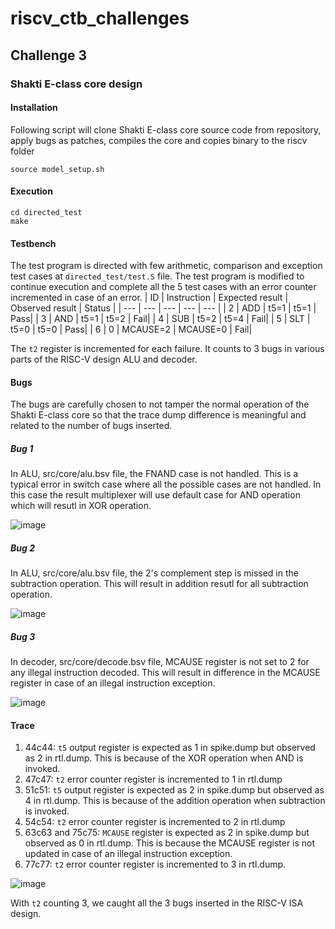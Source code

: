 # riscv_ctb_challenges
## Challenge 3
### Shakti E-class core design
#### Installation
Following script will clone Shakti E-class core source code from repository, apply bugs as patches, compiles the core and copies binary to the riscv folder
```
source model_setup.sh
```
#### Execution
```
cd directed_test
make
```
#### Testbench
The test program is directed with few arithmetic, comparison and exception test cases at `directed_test/test.S` file. The test program is modified to continue execution and complete all the 5 test cases with an error counter incremented in case of an error.
| ID  | Instruction | Expected result | Observed result | Status |
| --- | --- | --- | --- | --- |
| 2  | ADD | t5=1  | t5=1  | Pass|
| 3  | AND | t5=1  | t5=2  | Fail|
| 4  | SUB | t5=2  | t5=4  | Fail|
| 5  | SLT | t5=0  | t5=0  | Pass|
| 6  | 0 | MCAUSE=2  | MCAUSE=0  | Fail|

The `t2` register is incremented for each failure. It counts to 3 bugs in various parts of the RISC-V design ALU and decoder.
#### Bugs
The bugs are carefully chosen to not tamper the normal operation of the Shakti E-class core so that the trace dump difference is meaningful and related to the number of bugs inserted.
##### Bug 1
In ALU,  src/core/alu.bsv file, the FNAND case is not handled. This is a typical error in switch case where all the possible cases are not handled. In this case the result multiplexer will use default case for AND operation which will resutl in XOR operation.

![image](https://github.com/vyomasystems-lab/riscv-ctb-challenge-SureshKarthik/assets/7915301/2b0162ee-1f68-4455-a3ff-11957e628ae9)

##### Bug 2
In ALU, src/core/alu.bsv file, the 2's complement step is missed in the subtraction operation. This will result in addition resutl for all subtraction operation.

![image](https://github.com/vyomasystems-lab/riscv-ctb-challenge-SureshKarthik/assets/7915301/b4fafa2f-bfcf-4043-88ab-58e3c7c61461)

##### Bug 3
In decoder, src/core/decode.bsv file, MCAUSE register is not set to 2 for any illegal instruction decoded. This will result in difference in the MCAUSE register in case of an illegal instruction exception.

![image](https://github.com/vyomasystems-lab/riscv-ctb-challenge-SureshKarthik/assets/7915301/a7e8ee86-a81a-41f7-bb35-d70769d373b2)

#### Trace
1. 44c44: `t5` output register is expected as 1 in spike.dump but observed as 2 in rtl.dump. This is because of the XOR operation when AND is invoked.
2. 47c47: `t2` error counter register is incremented to 1 in rtl.dump
3. 51c51: `t5` output register is expected as 2 in spike.dump but observed as 4 in rtl.dump. This is because of the addition operation when subtraction is invoked.
4. 54c54: `t2` error counter register is incremented to 2 in rtl.dump
5. 63c63 and 75c75: `MCAUSE` register is expected as 2 in spike.dump but observed as 0 in rtl.dump. This is because the MCAUSE register is not updated in case of an illegal instruction exception.
6. 77c77: `t2` error counter register is incremented to 3 in rtl.dump. 

![image](https://github.com/vyomasystems-lab/riscv-ctb-challenge-SureshKarthik/assets/7915301/f16e7569-1f08-4aea-accd-7de6d7d7a7a8)

With `t2` counting 3, we caught all the 3 bugs inserted in the RISC-V ISA design.
